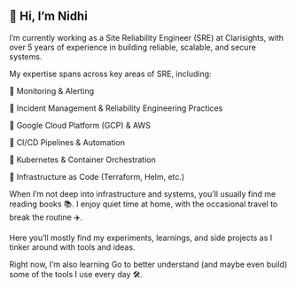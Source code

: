 ## 👋 Hi, I’m Nidhi


I’m currently working as a Site Reliability Engineer (SRE) at Clarisights, with over 5 years of experience in building reliable, scalable, and secure systems.

My expertise spans across key areas of SRE, including:

🔹 Monitoring & Alerting

🔹 Incident Management & Reliability Engineering Practices

🔹 Google Cloud Platform (GCP) & AWS

🔹 CI/CD Pipelines & Automation

🔹 Kubernetes & Container Orchestration

🔹 Infrastructure as Code (Terraform, Helm, etc.)

When I’m not deep into infrastructure and systems, you’ll usually find me reading books 📚. I enjoy quiet time at home, with the occasional travel to break the routine ✈️. 

Here you’ll mostly find my experiments, learnings, and side projects as I tinker around with tools and ideas.

Right now, I’m also learning Go to better understand (and maybe even build) some of the tools I use every day 🛠️.
